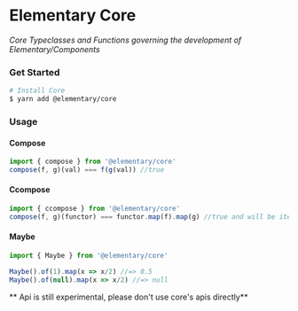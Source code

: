 # Elementary Core

_Core Typeclasses and Functions governing the development of Elementary/Components_


### Get Started

```bash
# Install Core
$ yarn add @elementary/core
```

### Usage

#### Compose

```js
import { compose } from '@elementary/core'
compose(f, g)(val) === f(g(val)) //true
```

#### Ccompose

```js
import { ccompose } from '@elementary/core'
compose(f, g)(functor) === functor.map(f).map(g) //true and will be iterated once only
```

#### Maybe

```js 
import { Maybe } from '@elementary/core'

Maybe().of(1).map(x => x/2) //=> 0.5
Maybe().of(null).map(x => x/2) //=> null
```

** Api is still experimental, please don't use core's apis directly**
